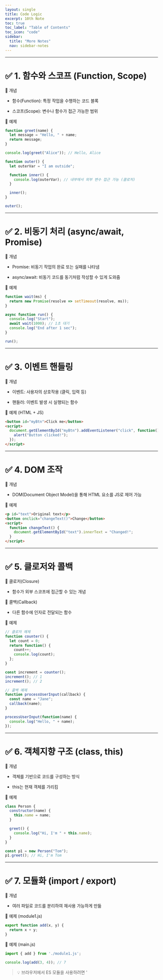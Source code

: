 ```yaml
---
layout: single
title: Code Logic
excerpt: 10th Note
toc: true
toc_label: "Table of Contents"
toc_icon: "code"
sidebar:
  title: "More Notes"
  nav: sidebar-notes
---
```


---
# ✅ 1. 함수와 스코프 (Function, Scope)
🧠 개념
- 함수(Function): 특정 작업을 수행하는 코드 블록

- 스코프(Scope): 변수나 함수가 접근 가능한 범위

🧪 예제
```javascript
function greet(name) {
  let message = "Hello, " + name;
  return message;
}

console.log(greet("Alice")); // Hello, Alice
```

```javascript
function outer() {
  let outerVar = "I am outside";

  function inner() {
    console.log(outerVar); // 내부에서 외부 변수 접근 가능 (클로저)
  }

  inner();
}

outer();
```

---
# ✅ 2. 비동기 처리 (async/await, Promise)
🧠 개념
- Promise: 비동기 작업의 완료 또는 실패를 나타냄

- async/await: 비동기 코드를 동기처럼 작성할 수 있게 도와줌

🧪 예제
```javascript
function wait(ms) {
  return new Promise(resolve => setTimeout(resolve, ms));
}

async function run() {
  console.log("Start");
  await wait(1000); // 1초 대기
  console.log("End after 1 sec");
}

run();
```

---
# ✅ 3. 이벤트 핸들링
🧠 개념
- 이벤트: 사용자의 상호작용 (클릭, 입력 등)

- 핸들러: 이벤트 발생 시 실행되는 함수

🧪 예제 (HTML + JS)
```html
<button id="myBtn">Click me</button>
<script>
  document.getElementById("myBtn").addEventListener("click", function() {
    alert("Button clicked!");
  });
</script>
```

---
# ✅ 4. DOM 조작
🧠 개념
- DOM(Document Object Model)을 통해 HTML 요소를 JS로 제어 가능

🧪 예제
```html
<p id="text">Original text</p>
<button onclick="changeText()">Change</button>
<script>
  function changeText() {
    document.getElementById("text").innerText = "Changed!";
  }
</script>
```

---
# ✅ 5. 클로저와 콜백
🧠 클로저(Closure)
- 함수가 외부 스코프에 접근할 수 있는 개념

🧠 콜백(Callback)
- 다른 함수에 인자로 전달되는 함수

🧪 예제
```javascript
// 클로저 예제
function counter() {
  let count = 0;
  return function() {
    count++;
    console.log(count);
  };
}

const increment = counter();
increment(); // 1
increment(); // 2

// 콜백 예제
function processUserInput(callback) {
  const name = "Jane";
  callback(name);
}

processUserInput(function(name) {
  console.log("Hello, " + name);
});
```

---
# ✅ 6. 객체지향 구조 (class, this)
🧠 개념
- 객체를 기반으로 코드를 구성하는 방식

- this는 현재 객체를 가리킴

🧪 예제
```javascript
class Person {
  constructor(name) {
    this.name = name;
  }

  greet() {
    console.log("Hi, I'm " + this.name);
  }
}

const p1 = new Person("Tom");
p1.greet(); // Hi, I'm Tom
```

---
# ✅ 7. 모듈화 (import / export)
🧠 개념
- 여러 파일로 코드를 분리하여 재사용 가능하게 만듦

🧪 예제 (module1.js)
```javascript
export function add(x, y) {
  return x + y;
}
```

🧪 예제 (main.js)
```javascript
import { add } from './module1.js';

console.log(add(3, 4)); // 7
```
> 💡 브라우저에서 ES 모듈을 사용하려면 '<script type="module">' 필요

---
# ✅ 8. 프론트엔드 vs 백엔드 (Node.js)
🧠 개념
- 프론트엔드: 브라우저에서 사용자와 상호작용하는 JS

- 백엔드 (Node.js): 서버에서 실행되는 JS (파일 처리, DB 연결 등)

🧪 Node.js 예제 (서버 만들기)
```javascript
const http = require('http');

const server = http.createServer((req, res) => {
  res.end('Hello from Node.js server!');
});

server.listen(3000, () => {
  console.log('Server running on http://localhost:3000');
});
```

---
